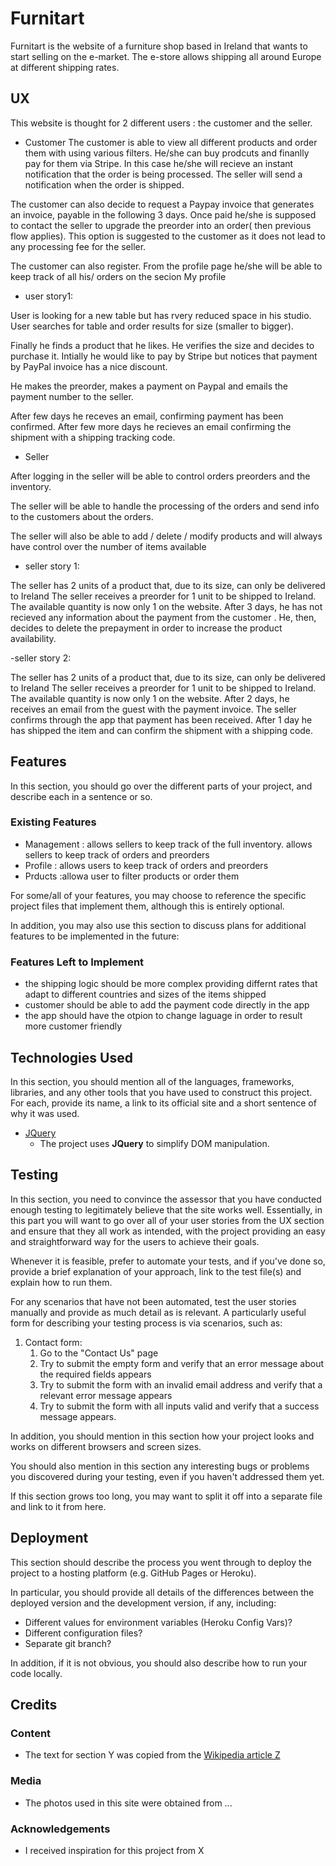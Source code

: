 # Furnitart

Furnitart is the website of a furniture shop based in Ireland that wants to start selling on the e-market.
The e-store allows shipping all around Europe at different shipping rates. 

 
## UX
 
This website is thought for 2 different users : the customer and the seller.
- Customer
The customer is able to view all different products and order them with using various filters.
He/she can buy prodcuts and finanlly pay for them via Stripe. In this case he/she will recieve an instant notification that the order is being processed.
The seller will send a notification when the order is shipped.

The customer can also decide to request a Paypay invoice that generates an invoice, payable in the following 3 days. Once paid he/she is supposed to contact the seller to upgrade the preorder into an order( then previous flow applies).
This option is suggested to the customer as it does not lead to any processing fee for the seller.

The customer can also register. From the profile page he/she will be able to keep track of all his/ orders on the secion My profile 

- user story1:

User is looking for a new table but has rvery reduced space in his studio. User searches for table and order results for size (smaller to bigger).

Finally he finds a product that he likes. He verifies the size and decides to purchase it. Intially he would like to pay by Stripe but notices that payment by PayPal invoice has a nice discount.

He makes the preorder, makes a payment on Paypal and emails the payment number to the seller.

After few days he receves an email, confirming payment has been confirmed. After few more days he recieves an email confirming the shipment with a shipping tracking code.


- Seller

After logging in the seller will be able to control orders preorders and the inventory.

The seller will be able to handle the processing of the orders and send info to the customers about the orders.

The seller will also be able to add / delete / modify products and will always have control over the number of items available

- seller story 1:

The seller has 2 units of a product that, due to its size, can only be delivered to Ireland 
The seller receives a preorder for 1 unit to be shipped to Ireland. The available quantity is now only 1 on the website.
After 3 days, he has not recieved any information about the payment from the customer . He, then, decides to delete the prepayment in order to increase the product availability.

-seller story 2:

The seller has 2 units of a product that, due to its size, can only be delivered to Ireland 
The seller receives a preorder for 1 unit to be shipped to Ireland. The available quantity is now only 1 on the website.
After 2 days, he receives an email from the guest with the payment invoice. The seller confirms through the app that payment has been received.
After 1 day he has shipped the item and can confirm the shipment with a shipping code.

## Features

In this section, you should go over the different parts of your project, and describe each in a sentence or so.
 

### Existing Features
- Management : allows sellers to keep track of the full inventory. allows sellers to keep track of orders and preorders
- Profile : allows users to keep track of orders and preorders
- Prducts :allowa user to filter products or order them 


For some/all of your features, you may choose to reference the specific project files that implement them, although this is entirely optional.

In addition, you may also use this section to discuss plans for additional features to be implemented in the future:

### Features Left to Implement
- the shipping logic should be more complex providing differnt rates that adapt to different countries and sizes of the items shipped
- customer should be able to add the payment code directly in the app 
- the app should have the otpion to change laguage in order to result more customer friendly


## Technologies Used

In this section, you should mention all of the languages, frameworks, libraries, and any other tools that you have used to construct this project. For each, provide its name, a link to its official site and a short sentence of why it was used.

- [JQuery](https://jquery.com)
    - The project uses **JQuery** to simplify DOM manipulation.


## Testing

In this section, you need to convince the assessor that you have conducted enough testing to legitimately believe that the site works well. Essentially, in this part you will want to go over all of your user stories from the UX section and ensure that they all work as intended, with the project providing an easy and straightforward way for the users to achieve their goals.

Whenever it is feasible, prefer to automate your tests, and if you've done so, provide a brief explanation of your approach, link to the test file(s) and explain how to run them.

For any scenarios that have not been automated, test the user stories manually and provide as much detail as is relevant. A particularly useful form for describing your testing process is via scenarios, such as:

1. Contact form:
    1. Go to the "Contact Us" page
    2. Try to submit the empty form and verify that an error message about the required fields appears
    3. Try to submit the form with an invalid email address and verify that a relevant error message appears
    4. Try to submit the form with all inputs valid and verify that a success message appears.

In addition, you should mention in this section how your project looks and works on different browsers and screen sizes.

You should also mention in this section any interesting bugs or problems you discovered during your testing, even if you haven't addressed them yet.

If this section grows too long, you may want to split it off into a separate file and link to it from here.

## Deployment

This section should describe the process you went through to deploy the project to a hosting platform (e.g. GitHub Pages or Heroku).

In particular, you should provide all details of the differences between the deployed version and the development version, if any, including:
- Different values for environment variables (Heroku Config Vars)?
- Different configuration files?
- Separate git branch?

In addition, if it is not obvious, you should also describe how to run your code locally.


## Credits

### Content
- The text for section Y was copied from the [Wikipedia article Z](https://en.wikipedia.org/wiki/Z)

### Media
- The photos used in this site were obtained from ...

### Acknowledgements

- I received inspiration for this project from X
